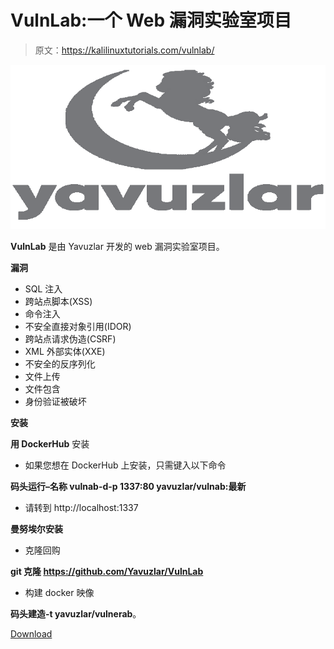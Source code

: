 # VulnLab:一个 Web 漏洞实验室项目

> 原文：<https://kalilinuxtutorials.com/vulnlab/>

[![](img//f9204d48c106f5ba84aa2bed465874e1.png)](https://blogger.googleusercontent.com/img/a/AVvXsEh9ZY8Ny3qXJL8HXl8tTT3h19aSPzlW-RMl6XeA8Hyvt5voUEj97E8Hy5CdLMlqzUrwL9a4sVqYOphgvr3D2hcOMUPqDQ-M_J1DLpmIiSbLzi3QYwwVnzzL_t8FoZGQoB2QyVNzRbjfWKW9AY0KVU64TeUtkGQ8NNVeBKBVE1meNprerQRMCsMk6bwx=s728)

**VulnLab** 是由 Yavuzlar 开发的 web 漏洞实验室项目。

**漏洞**

*   SQL 注入
*   跨站点脚本(XSS)
*   命令注入
*   不安全直接对象引用(IDOR)
*   跨站点请求伪造(CSRF)
*   XML 外部实体(XXE)
*   不安全的反序列化
*   文件上传
*   文件包含
*   身份验证被破坏

**安装**

**用 DockerHub** 安装

*   如果您想在 DockerHub 上安装，只需键入以下命令

**码头运行–名称 vulnab-d-p 1337:80 yavuzlar/vulnab:最新**

*   请转到 http://localhost:1337

**曼努埃尔安装**

*   克隆回购

**git 克隆 https://github.com/Yavuzlar/VulnLab**

*   构建 docker 映像

**码头建造-t yavuzlar/vulnerab**。

[Download](https://github.com/Yavuzlar/VulnLab)
